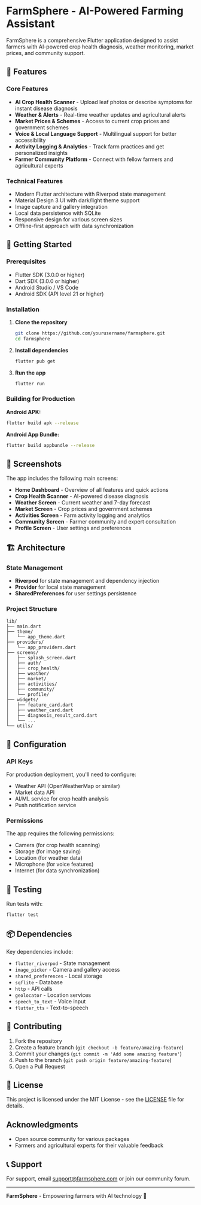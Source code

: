 # FarmSphere - AI-Powered Farming Assistant

FarmSphere is a comprehensive Flutter application designed to assist farmers with AI-powered crop health diagnosis, weather monitoring, market prices, and community support.

## 🌱 Features

### Core Features
- **AI Crop Health Scanner** - Upload leaf photos or describe symptoms for instant disease diagnosis
- **Weather & Alerts** - Real-time weather updates and agricultural alerts
- **Market Prices & Schemes** - Access to current crop prices and government schemes
- **Voice & Local Language Support** - Multilingual support for better accessibility
- **Activity Logging & Analytics** - Track farm practices and get personalized insights
- **Farmer Community Platform** - Connect with fellow farmers and agricultural experts

### Technical Features
- Modern Flutter architecture with Riverpod state management
- Material Design 3 UI with dark/light theme support
- Image capture and gallery integration
- Local data persistence with SQLite
- Responsive design for various screen sizes
- Offline-first approach with data synchronization

## 🚀 Getting Started

### Prerequisites
- Flutter SDK (3.0.0 or higher)
- Dart SDK (3.0.0 or higher)
- Android Studio / VS Code
- Android SDK (API level 21 or higher)

### Installation

1. **Clone the repository**
   ```bash
   git clone https://github.com/yourusername/farmsphere.git
   cd farmsphere
   ```

2. **Install dependencies**
   ```bash
   flutter pub get
   ```

3. **Run the app**
   ```bash
   flutter run
   ```

### Building for Production

**Android APK:**
```bash
flutter build apk --release
```

**Android App Bundle:**
```bash
flutter build appbundle --release
```

## 📱 Screenshots

The app includes the following main screens:
- **Home Dashboard** - Overview of all features and quick actions
- **Crop Health Scanner** - AI-powered disease diagnosis
- **Weather Screen** - Current weather and 7-day forecast
- **Market Screen** - Crop prices and government schemes
- **Activities Screen** - Farm activity logging and analytics
- **Community Screen** - Farmer community and expert consultation
- **Profile Screen** - User settings and preferences

## 🏗️ Architecture

### State Management
- **Riverpod** for state management and dependency injection
- **Provider** for local state management
- **SharedPreferences** for user settings persistence

### Project Structure
```
lib/
├── main.dart
├── theme/
│   └── app_theme.dart
├── providers/
│   └── app_providers.dart
├── screens/
│   ├── splash_screen.dart
│   ├── auth/
│   ├── crop_health/
│   ├── weather/
│   ├── market/
│   ├── activities/
│   ├── community/
│   └── profile/
├── widgets/
│   ├── feature_card.dart
│   ├── weather_card.dart
│   ├── diagnosis_result_card.dart
│   └── ...
└── utils/
```

## 🔧 Configuration

### API Keys
For production deployment, you'll need to configure:
- Weather API (OpenWeatherMap or similar)
- Market data API
- AI/ML service for crop health analysis
- Push notification service

### Permissions
The app requires the following permissions:
- Camera (for crop health scanning)
- Storage (for image saving)
- Location (for weather data)
- Microphone (for voice features)
- Internet (for data synchronization)

## 🧪 Testing

Run tests with:
```bash
flutter test
```

## 📦 Dependencies

Key dependencies include:
- `flutter_riverpod` - State management
- `image_picker` - Camera and gallery access
- `shared_preferences` - Local storage
- `sqflite` - Database
- `http` - API calls
- `geolocator` - Location services
- `speech_to_text` - Voice input
- `flutter_tts` - Text-to-speech

## 🤝 Contributing

1. Fork the repository
2. Create a feature branch (`git checkout -b feature/amazing-feature`)
3. Commit your changes (`git commit -m 'Add some amazing feature'`)
4. Push to the branch (`git push origin feature/amazing-feature`)
5. Open a Pull Request

## 📄 License

This project is licensed under the MIT License - see the [LICENSE](LICENSE) file for details.

## Acknowledgments

- Open source community for various packages
- Farmers and agricultural experts for their valuable feedback

## 📞 Support

For support, email support@farmsphere.com or join our community forum.

---

**FarmSphere** - Empowering farmers with AI technology 🌾

